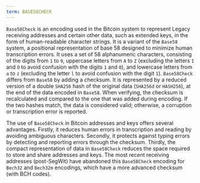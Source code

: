 ```yaml
---
term: BASE58CHECK
---
```


`Base58Check` is an encoding used in the Bitcoin system to represent Legacy receiving addresses and certain other data, such as extended keys, in the form of human-readable character strings. It is a variant of the `Base58` system, a positional representation of base 58 designed to minimize human transcription errors. It uses a set of 58 alphanumeric characters, consisting of the digits from `1` to `9`, uppercase letters from `A` to `Z` (excluding the letters `I` and `O` to avoid confusion with the digits `1` and `0`), and lowercase letters from `a` to `z` (excluding the letter `l` to avoid confusion with the digit `1`). `Base58Check` differs from `Base58` by adding a checksum. It is represented by a reduced version of a double `SHA256` hash of the original data (`SHA256d` or `HASH256`), at the end of the data encoded in `Base58`. When verifying, the checksum is recalculated and compared to the one that was added during encoding. If the two hashes match, the data is considered valid; otherwise, a corruption or transcription error is reported.

The use of `Base58Check` in Bitcoin addresses and keys offers several advantages. Firstly, it reduces human errors in transcription and reading by avoiding ambiguous characters. Secondly, it protects against typing errors by detecting and reporting errors through the checksum. Thirdly, the compact representation of data in `Base58Check` reduces the space required to store and share addresses and keys. The most recent receiving addresses (post-SegWit) have abandoned this `Base58Check` encoding for `Bech32` and `Bech32m` encodings, which have a more advanced checksum (with BCH codes).